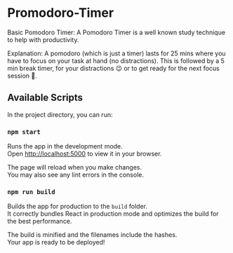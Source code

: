 # Promodoro-Timer

Basic Pomodoro Timer: A Pomodoro Timer is a well known study technique to help with productivity.

Explanation: A pomodoro (which is just a timer) lasts for 25 mins where you have to focus on your task at hand (no distractions). This is followed by a 5 min break timer, for your distractions :wink: or to get ready for the next focus session :muscle:.

## Available Scripts

In the project directory, you can run:

### `npm start`

Runs the app in the development mode.\
Open [http://localhost:5000](http://localhost:5000) to view it in your browser.

The page will reload when you make changes.\
You may also see any lint errors in the console.

### `npm run build`

Builds the app for production to the `build` folder.\
It correctly bundles React in production mode and optimizes the build for the best performance.

The build is minified and the filenames include the hashes.\
Your app is ready to be deployed!
